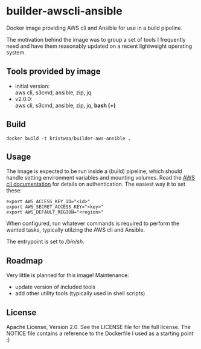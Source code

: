 # builder-awscli-ansible
Docker image providing AWS cli and Ansible for use in a build pipeline.

The motivation behind the image was to group a set of tools I
frequently need and have them reasonably updated on a recent
lightweight operating system.


## Tools provided by image

* initial version:  
  aws cli, s3cmd, ansible, zip, jq
* v2.0.0:  
  aws cli, s3cmd, ansible, zip, jq, **bash (+)**


## Build

```
docker build -t kristwaa/builder-aws-ansible .
```

## Usage

The image is expected to be run inside a (build) pipeline, which should
handle setting environment variables and mounting volumes. Read the
[AWS cli documentation](https://aws.amazon.com/documentation/cli/) for details on authentication.
The easiest way it to set these:

```
export AWS_ACCESS_KEY_ID="<id>"
export AWS_SECRET_ACCESS_KEY="<key>"
export AWS_DEFAULT_REGION="<region>"
```

When configured, run whatever commands is required to perform the
wanted tasks, typically utilzing the AWS cli and Ansible.

The entrypoint is set to _/bin/sh_.

## Roadmap

Very little is planned for this image!
Maintenance:

 * update version of included tools
 * add other utility tools (typically used in shell scripts)


## License

Apache License, Version 2.0. See the LICENSE file for the full license.
The NOTICE file contains a reference to the Dockerfile I used as a
starting point :)
